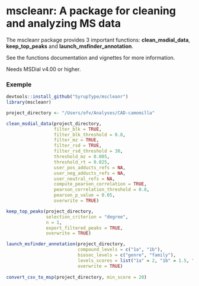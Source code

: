 # mscleanr: A package for cleaning and analyzing MS data

The mscleanr package provides 3 important functions: **clean_msdial_data**, **keep_top_peaks** and **launch_msfinder_annotation**.

See the functions documentation and vignettes for more information.

Needs MSDial v4.00 or higher.

### Exemple
```R
devtools::install_github("SyrupType/mscleanr")
library(mscleanr)

project_directory <- "/Users/ofv/Analyses/CAD-camomilla"

clean_msdial_data(project_directory,
                  filter_blk = TRUE,
                  filter_blk_threshold = 0.8,
                  filter_mz = TRUE,
                  filter_rsd = TRUE,
                  filter_rsd_threshold = 30,
                  threshold_mz = 0.005,
                  threshold_rt = 0.025,
                  user_pos_adducts_refs = NA,
                  user_neg_adducts_refs = NA,
                  user_neutral_refs = NA,
                  compute_pearson_correlation = TRUE,
                  pearson_correlation_threshold = 0.8,
                  pearson_p_value = 0.05,
                  overwrite = TRUE)

keep_top_peaks(project_directory,
               selection_criterion = "degree",
               n = 1,
               export_filtered_peaks = TRUE,
               overwrite = TRUE)

launch_msfinder_annotation(project_directory,
                           compound_levels = c("1a", "1b"),
                           biosoc_levels = c("genre", "family"),
                           levels_scores = list("1a" = 2, "1b" = 1.5, "genre" = 2, "family" = 1.5),
                           overwrite = TRUE)
                           
convert_csv_to_msp(project_directory, min_score = 20)
```
